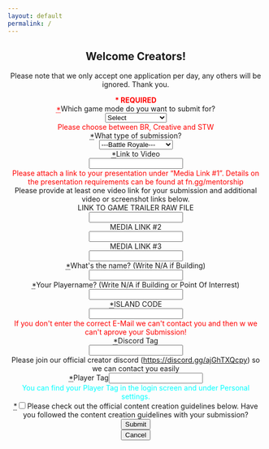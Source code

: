 ```yaml
---
layout: default
permalink: /
---
```


<div align="center" tabindex="-1" style="max-width: none; padding-left: 0px; padding-right: 0px;" class="cCenterPanel" data-aura-rendered-by="284:0"><!--render facet: 3:2;a--><div data-aura-rendered-by="173:2;a" class="siteforceSldsOneColLayout siteforceContentArea" data-aura-class="siteforceSldsOneColLayout siteforceContentArea"><div class="slds-col--padded comm-content-header comm-layout-column" data-aura-rendered-by="174:2;a"><div data-region-name="header" data-item-id="7c7c90b4-1d96-4d25-8ca5-b6b625765c92" data-aura-rendered-by="53:2;a"><div data-priority="" data-item-id="2bc6d17f-ad1a-40f3-9ae1-b7e5f9fd6bee" class="ui-widget" data-aura-rendered-by="50:2;a"><section data-aura-rendered-by="22:2;a" class="forceCommunityHeadline" data-aura-class="forceCommunityHeadline"><h1 class="headlineTitle" data-aura-rendered-by="32:2;a"><!--render facet: 33:2;a--><!--render facet: 34:2;a--><span class="headlineTitleText" data-aura-rendered-by="35:2;a"><span data-aura-rendered-by="38:2;a" class="uiOutputText" data-aura-class="uiOutputText">Welcome Creators!</span></span></h1><!--render facet: 39:2;a--><p class="headlineInfo" data-aura-rendered-by="40:2;a"><div dir="ltr" data-aura-rendered-by="45:2;a" class="uiOutputRichText" data-aura-class="uiOutputRichText">Please note that we only accept one application per day, any others will be ignored. Thank you.</div></p></section></div></div></div><div class="slds-col--padded contentRegion comm-layout-column" data-aura-rendered-by="176:2;a"><div data-region-name="content" data-item-id="f361ff46-2731-45cb-a11a-53c534d2a190" data-aura-rendered-by="170:2;a"><div data-priority="" data-item-id="ec185149-4d45-480b-a8a9-40d80241c66b" class="ui-widget" data-aura-rendered-by="167:2;a"><!--render facet: 59:2;a--><!--render facet: 61:2;a--><!--unrender facet: 63:2;a--><form class="slds-form--stacked cFortniteCreativeApplicationSubmission" data-aura-rendered-by="64:2;a" data-aura-class="cFortniteCreativeApplicationSubmission"><div style="color:red;" class="input" data-aura-rendered-by="65:2;a"><b>* REQUIRED</b></div><div><div class="slds-form-element is-required" data-aura-rendered-by="72:2;a"><label for="68:2;a" class="slds-form-element__label" data-aura-rendered-by="73:2;a"><abbr title="required" style="color:red;" class="slds-required" data-aura-rendered-by="75:2;a">*</abbr><span class="" data-aura-rendered-by="77:2;a">Which game mode do you want to submit for?</span></label><div class="slds-form-element__control slds-grow" data-aura-rendered-by="79:2;a"><div class="slds-select_container" data-aura-rendered-by="80:2;a"><select aria-invalid="false" id="68:2;a" class="slds-select" data-aura-rendered-by="81:2;a" required=""><option value="Select" data-aura-rendered-by="69:2;a">Select</option><option value="Devnite BR" data-aura-rendered-by="1:108;a">Devnite BR</option><option value="Devnite Creative" data-aura-rendered-by="3:108;a">Devnite Creative</option><option value="Devnite PTC" data-aura-rendered-by="5:108;a">Devnite PTC</option></select></div></div><!--render facet: 83:2;a--></div><div style="color:red;" class="input slds-hide" data-aura-rendered-by="86:2;a">Please choose between BR, Creative and STW</div></div><div class="slds-form-element input is-required" data-aura-rendered-by="94:2;a"><label for="90:2;a" class="slds-form-element__label" data-aura-rendered-by="95:2;a"><abbr title="required" class="slds-required" data-aura-rendered-by="97:2;a">*</abbr><span class="" data-aura-rendered-by="99:2;a">What type of submission?</span></label><div class="slds-form-element__control slds-grow" data-aura-rendered-by="101:2;a"><div class="slds-select_container" data-aura-rendered-by="102:2;a"><select aria-invalid="false" id="90:2;a" class="slds-select" data-aura-rendered-by="103:2;a" required=""><option value="---Battle Royale---" data-aura-rendered-by="91:2;a">---Battle Royale---</option><option value="Building" data-aura-rendered-by="1:110;a">Building</option><option value="Point Of Interrest" data-aura-rendered-by="3:110;a">Point Of Interrest</option><option value="---Creative---" data-aura-rendered-by="3:110;a">---Creative---</option><option value="Prefab" data-aura-rendered-by="3:110;a">Prefab</option><option value="Gallery" data-aura-rendered-by="3:110;a">Gallery</option><option value="---Protect The City" data-aura-rendered-by="3:110;a">---Protect The City---</option><option value="Building" data-aura-rendered-by="3:110;a">Building</option><option value="Zone" data-aura-rendered-by="91:2;a">Zone</option></select></div></div><!--render facet: 105:2;a--></div><div class="input" data-aura-rendered-by="106:2;a"><lightning-input data-aura-rendered-by="107:2;a" class="slds-form-element" lightning-input_input-host=""><label lightning-input_input="" class="slds-form-element__label slds-no-flex" for="input-0"><abbr lightning-input_input="" class="slds-required" title="required">*</abbr>Link to Video</label><div lightning-input_input="" class="slds-form-element__control slds-grow"><input lightning-input_input="" class="slds-input" type="text" id="input-0" aria-invalid="false" maxlength="255" name="youtubeOverhead" required=""></div></lightning-input><div style="color:red;" class="input slds-hide" data-aura-rendered-by="108:2;a">Please attach a link to your presentation under “Media Link #1”. Details on the presentation requirements can be found at fn.gg/mentorship</div><div class="helpText" data-aura-rendered-by="110:2;a">Please provide at least one video link for your submission and additional video or screenshot links below.</div></div><lightning-input class="input slds-form-element" data-aura-rendered-by="112:2;a" lightning-input_input-host=""><label lightning-input_input="" class="slds-form-element__label slds-no-flex" for="input-1">LINK TO GAME TRAILER RAW FILE</label><div lightning-input_input="" class="slds-form-element__control slds-grow"><input lightning-input_input="" class="slds-input" type="text" id="input-1" aria-invalid="false" maxlength="255" name="game trailer"></div></lightning-input><lightning-input class="input slds-form-element" data-aura-rendered-by="113:2;a" lightning-input_input-host=""><label lightning-input_input="" class="slds-form-element__label slds-no-flex" for="input-2">MEDIA LINK #2</label><div lightning-input_input="" class="slds-form-element__control slds-grow"><input lightning-input_input="" class="slds-input" type="text" id="input-2" aria-invalid="false" maxlength="255" name="imgurOne"></div></lightning-input><lightning-input class="input slds-form-element" data-aura-rendered-by="114:2;a" lightning-input_input-host=""><label lightning-input_input="" class="slds-form-element__label slds-no-flex" for="input-3">MEDIA LINK #3</label><div lightning-input_input="" class="slds-form-element__control slds-grow"><input lightning-input_input="" class="slds-input" type="text" id="input-3" aria-invalid="false" maxlength="255" name="reddit"></div></lightning-textarea><lightning-input class="input slds-form-element" data-aura-rendered-by="116:2;a" lightning-input_input-host=""><label lightning-input_input="" class="slds-form-element__label slds-no-flex" for="input-5"><abbr lightning-input_input="" class="slds-required" title="required">*</abbr>What's the name? (Write N/A if Building)</label><div lightning-input_input="" class="slds-form-element__control slds-grow"><input lightning-input_input="" class="slds-input" type="text" id="input-5" aria-invalid="false" maxlength="80" name="islandname" required=""></div></lightning-input><lightning-input class="input slds-form-element" data-aura-rendered-by="117:2;a" lightning-input_input-host=""><label lightning-input_input="" class="slds-form-element__label slds-no-flex" for="input-6"><abbr lightning-input_input="" class="slds-required" title="required">*</abbr>Your Playername? (Write N/A if Building or Point Of Interrest)</label><div lightning-input_input="" class="slds-form-element__control slds-grow"><input lightning-input_input="" class="slds-input" type="text" id="input-6" aria-invalid="false" inputmode="decimal" maxlength="3" name="islandname" required=""></div></lightning-input><div class="input" data-aura-rendered-by="118:2;a"><lightning-input data-aura-rendered-by="119:2;a" class="slds-form-element" lightning-input_input-host=""><label lightning-input_input="" class="slds-form-element__label slds-no-flex" for="input-7"><abbr lightning-input_input="" class="slds-required" title="required">*</abbr>ISLAND CODE</label><div lightning-input_input="" class="slds-form-element__control slds-grow"><input lightning-input_input="" class="slds-input" type="text" id="input-7" aria-invalid="false" maxlength="255" name="islandCode" required=""></div></lightning-input><div style="color:red;" class="input slds-hide" data-aura-rendered-by="120:2;a">If you don't enter the correct E-Mail we can't contact you and then w we can't aprove your Submission!</div></lightning-textarea><div class="input" data-aura-rendered-by="125:2;a"><lightning-input data-aura-rendered-by="126:2;a" class="slds-form-element" lightning-input_input-host=""><label lightning-input_input="" class="slds-form-element__label slds-no-flex" for="input-9"><abbr lightning-input_input="" class="slds-required" title="required">*</abbr>Discord Tag</label><div lightning-input_input="" class="slds-form-element__control slds-grow"><input lightning-input_input="" class="slds-input" type="text" id="input-9" aria-invalid="false" maxlength="100" name="discord" required=""></div></lightning-input><div class="helpText" data-aura-rendered-by="127:2;a">Please join our official creator discord (<a href="https://discord.gg/ajGhTXQcpy" target="_blank" data-aura-rendered-by="129:2;a">https://discord.gg/ajGhTXQcpy</a>) so we can contact you easily</div></div><lightning-input class="input slds-form-element" data-aura-rendered-by="132:2;a" lightning-input_input-host=""><label lightning-input_input="" class="slds-form-element__label slds-no-flex" for="input-10"><abbr lightning-input_input="" class="slds-required" title="required">*</abbr>Player Tag</label><input lightning-input_input="" class="slds-input" type="text" id="input-10" aria-invalid="false" maxlength="255" name="social handle" required=""></div></lightning-input><div style="color:cyan;" class="input slds-hide" data-aura-rendered-by="120:2;a">You can find your Player Tag in the login screen and under Personal settings.</div></lightning-input><div class="input" data-aura-rendered-by="133:2;a"><lightning-input data-aura-rendered-by="134:2;a" class="slds-form-element" lightning-input_input-host=""><div lightning-input_input="" class="slds-form-element__control slds-grow"><span lightning-input_input="" class="slds-checkbox"><abbr lightning-input_input="" class="slds-required" title="required">*</abbr><input lightning-input_input="" type="checkbox" id="checkbox-11" required="" value="false"><label lightning-input_input="" class="slds-checkbox__label" for="checkbox-11"><span lightning-input_input="" class="slds-checkbox_faux"></span><span lightning-input_input="" class="slds-form-element__label">Please check out the official content creation guidelines below. Have you followed the content creation guidelines with your submission?</span></label></span></div></lightning-input></div><div style="display:flex; justify-content:center;" data-aura-rendered-by="135:2;a"></div><div style="display:flex; justify-content:center;" data-aura-rendered-by="143:2;a"><div style="display:inline-block" data-aura-rendered-by="144:2;a"><button type="button" class="slds-button slds-button_brand slds-m-top--medium" data-aura-rendered-by="147:2;a"><!--render facet: 148:2;a-->Submit<!--render facet: 151:2;a--></button><div> </div><button type="button" class="slds-button slds-button_brand slds-m-top--medium" data-aura-rendered-by="154:2;a"><!--render facet: 155:2;a-->Cancel<!--render facet: 158:2;a--></button></div></div><div class="slds-col--padded comm-content-footer comm-layout-column" data-aura-rendered-by="178:2;a"><!--render facet: 179:2;a--></div></div></div>
